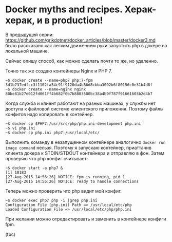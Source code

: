 Docker myths and recipes. Херак-херак, и в production!
========


В предыдущей серии: https://github.com/grikdotnet/docker_articles/blob/master/docker3.md
было рассказано как легким движением руки запустить php в докере на локальной машине.

Сейчас опишу способ, как можно сделать почти то же, но удаленно.

Точно так же создаю контейнеры Nginx и PHP 7.
```
~$ docker create --name=php7 php:7-fpm
3d1b737edfcc3f1102fa54c91f9120da4b86d8cbba3092b6f80156c0e31b4d8f
~$ docker create --name=nginx nginx
80be81b27e012fd061ff4b682f0b7b8803500bc38a4b9f787f91661603b2d4b7
```

Когда служба и клиент работают на разных машинах, у службы нет доступа к файловой системе клиентского приложения. Поэтому файлы конфигов надо копировать в контейнер.

```
~$ docker cp $PHP7:/usr/src/php/php.ini-development php.ini
~$ vi php.ini
~$ docker cp php.ini php7:/usr/local/etc/
```
Выполнить команду в незапущенном контейнере аналогично `docker run image command` нельзя.
Поэтому я запускаю контейнер, приаттачив клиента докера к STDIN/STDOUT контейнера и отправляю в фон.
Затем проверяю что php конфиг считывает:
```
~$ docker start -a php7 &
[1] 10183
[27-Aug-2015 14:56:26] NOTICE: fpm is running, pid 1
[27-Aug-2015 14:56:26] NOTICE: ready to handle connections
```
Теперь можно проверить что php видит мой конфиг.
```
~$ docker exec php7 php -i |grep php.ini
Configuration File (php.ini) Path => /usr/local/etc/php
Loaded Configuration File => /usr/local/etc/php/php.ini
```
При желании можно отредактировать и заменить в контейнере конфиги fpm.

(tbc)